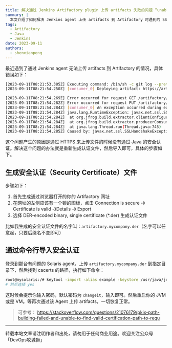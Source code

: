 ```yaml
---
title: 解决通过 Jenkins Artifactory plugin 上传 artifacts 失败的问题 “unable to find valid certification path to requested target”
summary: |
  本文介绍了如何解决 Jenkins agent 上传 artifacts 到 Artifactory 时遇到的 SSL 证书验证问题，包括生成安全认证文件和导入到 Java 的 cacerts 中。
tags:
  - Artifactory
  - Java
  - Jenkins
date: 2023-09-11
authors:
  - shenxianpeng
---
```


最近遇到了通过 Jenkins agent 无法上传 artifacts 到 Artifactory 的情况，具体错误如下：


```bash
[2023-09-11T08:21:53.385Z] Executing command: /bin/sh -c git log --pretty=format:%s -1
[2023-09-11T08:21:54.250Z] [consumer_0] Deploying artifact: https://artifactory.mycompany.com/artifactory/generic-int-den/my-project/hotfix/1.2.0.HF5/3/pj120_bin_opt_SunOS_3792bcf.tar.Z

[2023-09-11T08:21:54.269Z] Error occurred for request GET /artifactory/api/system/version HTTP/1.1: sun.security.validator.ValidatorException: PKIX path building failed: sun.security.provider.certpath.SunCertPathBuilderException: unable to find valid certification path to requested target.
[2023-09-11T08:21:54.282Z] Error occurred for request PUT /artifactory/generic-int-den/my-project/hotfix/1.2.0.HF5/3/pj120_bin_opt_SunOS_3792bcf.tar.Z;build.timestamp=1694418199972;build.name=hotfix%2F1.2.0.HF5;build.number=3 HTTP/1.1: sun.security.validator.ValidatorException: PKIX path building failed: sun.security.provider.certpath.SunCertPathBuilderException: unable to find valid certification path to requested target.
[2023-09-11T08:21:54.284Z] [consumer_0] An exception occurred during execution:
[2023-09-11T08:21:54.284Z] java.lang.RuntimeException: javax.net.ssl.SSLHandshakeException: sun.security.validator.ValidatorException: PKIX path building failed: sun.security.provider.certpath.SunCertPathBuilderException: unable to find valid certification path to requested target
[2023-09-11T08:21:54.284Z] 	at org.jfrog.build.extractor.clientConfiguration.util.spec.SpecDeploymentConsumer.consumerRun(SpecDeploymentConsumer.java:44)
[2023-09-11T08:21:54.284Z] 	at org.jfrog.build.extractor.producerConsumer.ConsumerRunnableBase.run(ConsumerRunnableBase.java:11)
[2023-09-11T08:21:54.284Z] 	at java.lang.Thread.run(Thread.java:745)
[2023-09-11T08:21:54.285Z] Caused by: javax.net.ssl.SSLHandshakeException: sun.security.validator.ValidatorException: PKIX path building failed: sun.security.provider.certpath.SunCertPathBuilderException: unable to find valid certification path to requested target
```

这个问题产生的原因是通过 HTTPS 来上传文件的时候没有通过 Java 的安全认证。解决这个问题的办法就是重新生成认证文件，然后导入即可，具体的步骤如下。

## 生成安全认证（Security Certificate）文件

步骤如下：

1. 首先生成通过浏览器打开的你的 Artifactory 网址
2. 在网址的左侧应该有一个锁的图标，点击 Connection is secure -》Certificate is valid -》Details -》 Export
3. 选择 DER-encoded binary, single certificate (*.der) 生成认证文件

比如我生成的安全认证文件的名字叫：`artifactory.mycompany.der`（名字可以任意起，只要后缀名不变即可）

## 通过命令行导入安全认证

登录到那台有问题的 Solaris agent，上传 `artifactory.mycompany.der` 到指定目录下，然后找到 cacerts 的路径，执行如下命令：

```bash
root@mysolaris:/# keytool -import -alias example -keystore /usr/java/jre/lib/security/cacerts -file /tmp/artifactory.mycompany.der
# 然后选择 yes
```

这时候会提示你输入密码，默认密码为 `changeit`，输入即可。然后重启你的 JVM 或是 VM。等再次通过该 Agent 上传 artifacts，一切恢复正常。

> 可参考： https://stackoverflow.com/questions/21076179/pkix-path-building-failed-and-unable-to-find-valid-certification-path-to-requ
---

转载本站文章请注明作者和出处，请勿用于任何商业用途。欢迎关注公众号「DevOps攻城狮」
